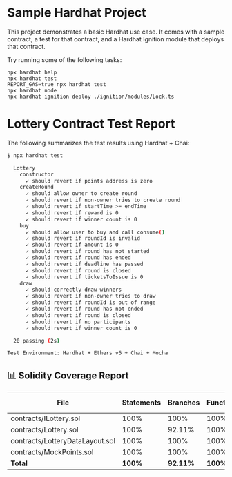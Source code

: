 # Sample Hardhat Project

This project demonstrates a basic Hardhat use case. It comes with a sample contract, a test for that contract, and a Hardhat Ignition module that deploys that contract.

Try running some of the following tasks:

```shell
npx hardhat help
npx hardhat test
REPORT_GAS=true npx hardhat test
npx hardhat node
npx hardhat ignition deploy ./ignition/modules/Lock.ts
```

# Lottery Contract Test Report

The following summarizes the test results using Hardhat + Chai:

```bash
$ npx hardhat test

  Lottery
    constructor
      ✓ should revert if points address is zero
    createRound
      ✓ should allow owner to create round
      ✓ should revert if non-owner tries to create round
      ✓ should revert if startTime >= endTime
      ✓ should revert if reward is 0
      ✓ should revert if winner count is 0
    buy
      ✓ should allow user to buy and call consume()
      ✓ should revert if roundId is invalid
      ✓ should revert if amount is 0
      ✓ should revert if round has not started
      ✓ should revert if round has ended
      ✓ should revert if deadline has passed
      ✓ should revert if round is closed
      ✓ should revert if ticketsToIssue is 0
    draw
      ✓ should correctly draw winners
      ✓ should revert if non-owner tries to draw
      ✓ should revert if roundId is out of range
      ✓ should revert if round has not ended
      ✓ should revert if round is closed
      ✓ should revert if no participants
      ✓ should revert if winner count is 0

  20 passing (2s)

Test Environment: Hardhat + Ethers v6 + Chai + Mocha
```

## 📊 Solidity Coverage Report

| File                         | Statements | Branches | Functions | Lines  | Uncovered Lines |
|------------------------------|------------|----------|-----------|--------|------------------|
| contracts/ILottery.sol       | 100%       | 100%     | 100%      | 100%   | -                |
| contracts/Lottery.sol        | 100%       | 92.11%   | 100%      | 100%   | -                |
| contracts/LotteryDataLayout.sol | 100%   | 100%     | 100%      | 100%   | -                |
| contracts/MockPoints.sol     | 100%       | 100%     | 100%      | 100%   | -                |
| **Total**                    | **100%**   | **92.11%** | **100%** | **100%** |                  |